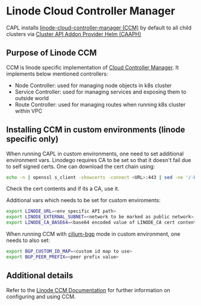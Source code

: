 # Linode Cloud Controller Manager

CAPL installs [linode-cloud-controller-manager (CCM)](https://github.com/linode/linode-cloud-controller-manager) by default to all child clusters
via [Cluster API Addon Provider Helm (CAAPH)](https://github.com/kubernetes-sigs/cluster-api-addon-provider-helm)

## Purpose of Linode CCM

CCM is linode specific implementation of [Cloud Controller Manager](https://kubernetes.io/docs/concepts/architecture/cloud-controller/). It implements below mentioned controllers:
* Node Controller: used for managing node objects in k8s cluster
* Service Controller: used for managing services and exposing them to outside world
* Route Controller: used for managing routes when running k8s cluster within VPC

## Installing CCM in custom environments (linode specific only)

When running CAPL in custom environments, one need to set additional environment vars. Linodego requires CA to be set so that it doesn't fail due to self signed certs. One can download the cert chain using:

```sh
echo -n | openssl s_client -showcerts -connect <URL>:443 | sed -ne '/-BEGIN CERTIFICATE-/,/-END CERTIFICATE-/p'
```
Check the cert contents and if its a CA, use it.

Additional vars which needs to be set for custom enviroments:
```sh
export LINODE_URL=<env specific API path>
export LINODE_EXTERNAL_SUBNET=<network to be marked as public network>
export LINODE_CA_BASE64=<base64 encoded value of LINODE_CA cert content>
```

When running CCM with [cilium-bgp](https://github.com/linode/linode-cloud-controller-manager?tab=readme-ov-file#shared-ip-load-balancing) mode in custom environment, one needs to also set:

```sh
export BGP_CUSTOM_ID_MAP=<custom id map to use>
export BGP_PEER_PREFIX=<peer prefix value>
```

## Additional details

Refer to the [Linode CCM Documentation](https://github.com/linode/linode-cloud-controller-manager/blob/main/README.md)
for further information on configuring and using CCM.
